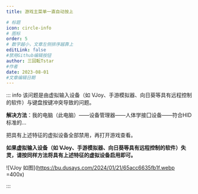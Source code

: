 ```yaml
---
title: 游戏主菜单一直自动按上

# 标题
icon: circle-info
# 图标
order: 5
# 数字越小，文章左侧排序越靠上
editLink: false
#禁用Github编辑按钮
author: 三回転Tstar
#作者
date: 2023-08-01
#文章编辑日期
---
```


::: info
该问题是由虚拟输入设备（如 VJoy、手游模拟器、向日葵等具有远程控制的软件）与键盘按键冲突导致的问题。

**解决方法**：我的电脑（此电脑）——设备管理器——人体学接囗设备——符合HID标准的...

把具有上述特征的虚拟设备全部禁用，再打开游戏查看。

**如果虚拟输入设备（如 VJoy、手游模拟器、向日葵等具有远程控制的软件）失灵，请按同样方法将具有上述特征的虚拟设备启用即可。**

![VJoy 如图](https://bu.dusays.com/2024/01/21/65acc6635fb1f.webp =400x)

:::

